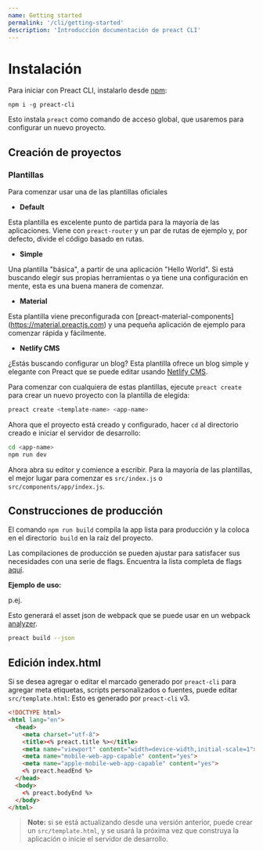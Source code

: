 ```yaml
---
name: Getting started
permalink: '/cli/getting-started'
description: 'Introducción documentación de preact CLI'
---
```


# Instalación

Para iniciar con Preact CLI, instalarlo desde [npm](https://npmjs.com/package/preact-cli):

```shell
npm i -g preact-cli
```

Esto instala `preact` como comando de acceso global, que usaremos para configurar un nuevo proyecto.

## Creación de proyectos

### Plantillas

Para comenzar usar una de las plantillas oficiales

- **Default**

Esta plantilla es excelente punto de partida para la mayoría de las aplicaciones. Viene con `preact-router` y un par de rutas de ejemplo y, por defecto, divide el código basado en rutas.

- **Simple**

Una plantilla "básica", a partir de una aplicación "Hello World". Si está buscando elegir sus propias herramientas o ya tiene una configuración en mente, esta es una buena manera de comenzar.

- **Material**

Esta plantilla viene preconfigurada con [preact-material-components] (https://material.preactjs.com) y una pequeña aplicación de ejemplo para comenzar rápida y fácilmente.

- **Netlify CMS**

¿Estás buscando configurar un blog? Esta plantilla ofrece un blog simple y elegante con Preact que se puede editar usando [Netlify CMS](https://www.netlifycms.org/).

Para comenzar con cualquiera de estas plantillas, ejecute `preact create` para crear un nuevo proyecto con la plantilla de elegida:

```sh
preact create <template-name> <app-name>
```

Ahora que el proyecto está creado y configurado, hacer `cd` al directorio creado e iniciar el servidor de desarrollo:

```sh
cd <app-name>
npm run dev
```

Ahora abra su editor y comience a escribir. Para la mayoría de las plantillas, el mejor lugar para comenzar es `src/index.js` o `src/components/app/index.js`.

## Construcciones de producción

El comando `npm run build` compila la app lista para producción y la coloca en el directorio` build` en la raíz del proyecto.

Las compilaciones de producción se pueden ajustar para satisfacer sus necesidades con una serie de flags. Encuentra la lista completa de flags [aquí](https://github.com/preactjs/preact-cli#preact-build).

**Ejemplo de uso:**

p.ej.

Esto generará el asset json de webpack que se puede usar en un webpack [analyzer](https://chrisbateman.github.io/webpack-visualizer/).

```sh
preact build --json
```

## Edición index.html

Si se desea agregar o editar el marcado generado por `preact-cli` para agregar meta etiquetas, scripts personalizados o fuentes, puede editar `src/template.html`:
Esto es generado por `preact-cli` v3.

```html
<!DOCTYPE html>
<html lang="en">
  <head>
    <meta charset="utf-8">
    <title><% preact.title %></title>
    <meta name="viewport" content="width=device-width,initial-scale=1">
    <meta name="mobile-web-app-capable" content="yes">
    <meta name="apple-mobile-web-app-capable" content="yes">
    <% preact.headEnd %>
  </head>
  <body>
    <% preact.bodyEnd %>
  </body>
</html>
```

> **Note:** si se está actualizando desde una versión anterior, puede crear un `src/template.html`, y se usará la próxima vez que construya la aplicación o inicie el servidor de desarrollo.
